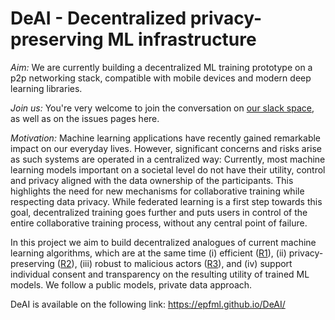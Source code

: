 # DeAI - Decentralized privacy-preserving ML infrastructure

*Aim:* We are currently building a decentralized ML training prototype on a p2p networking stack, compatible with mobile devices and modern deep learning libraries.

*Join us:* You're very welcome to join the conversation on [our slack space](https://join.slack.com/t/deai-workspace/shared_invite/zt-fpsb7c9h-1M9hnbaSonZ7lAgJRTyNsw), as well as on the issues pages here.

*Motivation:* Machine learning applications have recently gained remarkable impact on our everyday lives. However, significant concerns and risks arise as such systems are operated in a centralized way: Currently, most machine learning models important on a societal level do not have their utility, control and privacy aligned with the data ownership of the participants. This highlights the need for new mechanisms for collaborative training while respecting data privacy. While federated learning is a first step towards this goal, decentralized training goes further and puts users in control of the entire collaborative training process, without any central point of failure.

In this project we aim to build decentralized analogues of current machine learning algorithms, which are at the same time (i) efficient ([R1](https://github.com/epfml/ChocoSGD)), (ii) privacy-preserving ([R2](https://arxiv.org/abs/2006.04747)), (iii) robust to malicious actors ([R3](https://arxiv.org/abs/2006.09365)), and (iv) support individual consent and transparency on the resulting utility of trained ML models. We follow a public models, private data approach.

DeAI is available on the following link: https://epfml.github.io/DeAI/
